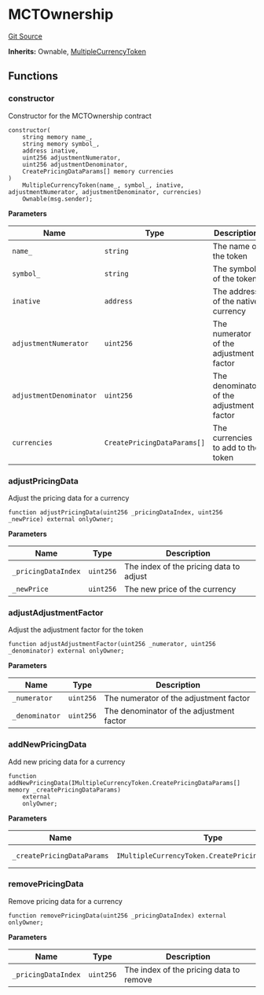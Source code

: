 # MCTOwnership
[Git Source](https://github.com/PermissionlessGames/degen-casino/blob/a86e57a03b00cbc647e832eacb62c2ac5192b5f9/src/token/ERC20/extensions/MCTOwnership.sol)

**Inherits:**
Ownable, [MultipleCurrencyToken](/src/token/ERC20/MultipleCurrencyToken.sol/contract.MultipleCurrencyToken.md)


## Functions
### constructor

Constructor for the MCTOwnership contract


```solidity
constructor(
    string memory name_,
    string memory symbol_,
    address inative,
    uint256 adjustmentNumerator,
    uint256 adjustmentDenominator,
    CreatePricingDataParams[] memory currencies
)
    MultipleCurrencyToken(name_, symbol_, inative, adjustmentNumerator, adjustmentDenominator, currencies)
    Ownable(msg.sender);
```
**Parameters**

|Name|Type|Description|
|----|----|-----------|
|`name_`|`string`|The name of the token|
|`symbol_`|`string`|The symbol of the token|
|`inative`|`address`|The address of the native currency|
|`adjustmentNumerator`|`uint256`|The numerator of the adjustment factor|
|`adjustmentDenominator`|`uint256`|The denominator of the adjustment factor|
|`currencies`|`CreatePricingDataParams[]`|The currencies to add to the token|


### adjustPricingData

Adjust the pricing data for a currency


```solidity
function adjustPricingData(uint256 _pricingDataIndex, uint256 _newPrice) external onlyOwner;
```
**Parameters**

|Name|Type|Description|
|----|----|-----------|
|`_pricingDataIndex`|`uint256`|The index of the pricing data to adjust|
|`_newPrice`|`uint256`|The new price of the currency|


### adjustAdjustmentFactor

Adjust the adjustment factor for the token


```solidity
function adjustAdjustmentFactor(uint256 _numerator, uint256 _denominator) external onlyOwner;
```
**Parameters**

|Name|Type|Description|
|----|----|-----------|
|`_numerator`|`uint256`|The numerator of the adjustment factor|
|`_denominator`|`uint256`|The denominator of the adjustment factor|


### addNewPricingData

Add new pricing data for a currency


```solidity
function addNewPricingData(IMultipleCurrencyToken.CreatePricingDataParams[] memory _createPricingDataParams)
    external
    onlyOwner;
```
**Parameters**

|Name|Type|Description|
|----|----|-----------|
|`_createPricingDataParams`|`IMultipleCurrencyToken.CreatePricingDataParams[]`|The pricing data to add|


### removePricingData

Remove pricing data for a currency


```solidity
function removePricingData(uint256 _pricingDataIndex) external onlyOwner;
```
**Parameters**

|Name|Type|Description|
|----|----|-----------|
|`_pricingDataIndex`|`uint256`|The index of the pricing data to remove|


